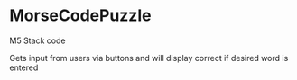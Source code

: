# MorseCodePuzzle
M5 Stack code

Gets input from users via buttons and will display correct if desired word is entered
